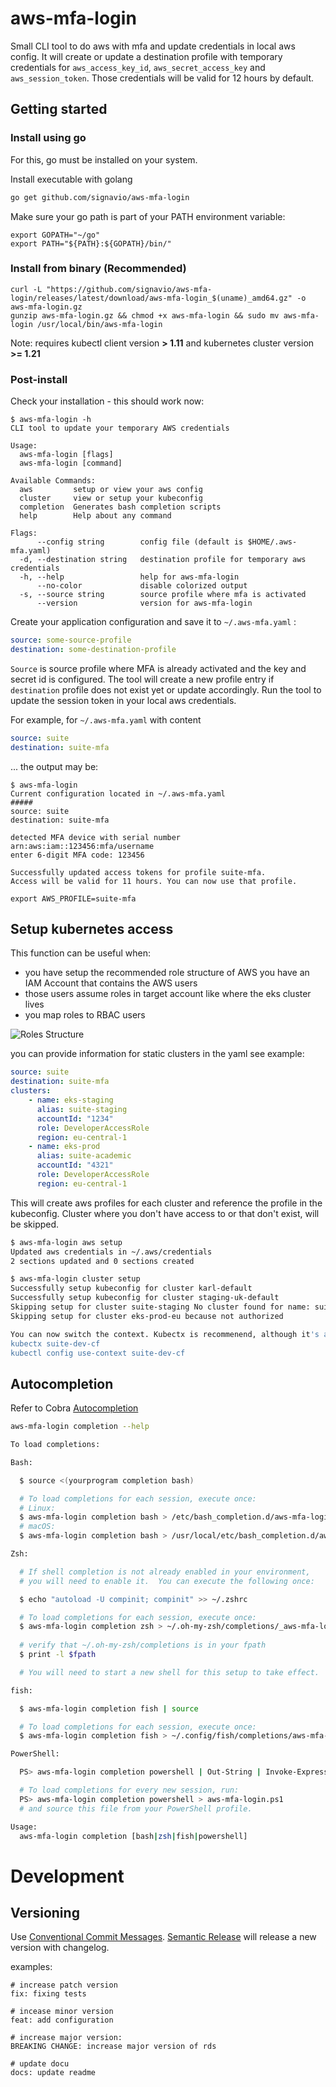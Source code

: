 # aws-mfa-login
Small CLI tool to do aws with mfa and update credentials in local aws config.
It will create or update a destination profile with temporary credentials for `aws_access_key_id`, `aws_secret_access_key` and `aws_session_token`.
Those credentials will be valid for 12 hours by default.

## Getting started

### Install using go

For this, go must be installed on your system. 

Install executable with golang
```bash
go get github.com/signavio/aws-mfa-login
```
Make sure your go path is part of your PATH environment variable: 
```
export GOPATH="~/go"
export PATH="${PATH}:${GOPATH}/bin/"
```

### Install from binary (Recommended)

```console
curl -L "https://github.com/signavio/aws-mfa-login/releases/latest/download/aws-mfa-login_$(uname)_amd64.gz" -o aws-mfa-login.gz
gunzip aws-mfa-login.gz && chmod +x aws-mfa-login && sudo mv aws-mfa-login /usr/local/bin/aws-mfa-login
```

Note: requires kubectl client version **> 1.11** and kubernetes cluster version **>= 1.21**

### Post-install

Check your installation - this should work now: 

```console
$ aws-mfa-login -h
CLI tool to update your temporary AWS credentials

Usage:
  aws-mfa-login [flags]
  aws-mfa-login [command]

Available Commands:
  aws         setup or view your aws config
  cluster     view or setup your kubeconfig
  completion  Generates bash completion scripts
  help        Help about any command

Flags:
      --config string        config file (default is $HOME/.aws-mfa.yaml)
  -d, --destination string   destination profile for temporary aws credentials
  -h, --help                 help for aws-mfa-login
      --no-color             disable colorized output
  -s, --source string        source profile where mfa is activated
      --version              version for aws-mfa-login
```
Create your application configuration and save it to `~/.aws-mfa.yaml` :
```yaml
source: some-source-profile
destination: some-destination-profile
```
`Source` is source profile where MFA is already activated and the key and secret id is configured.
The tool will create a new profile entry if `destination` profile does not exist yet or update accordingly.
Run the tool to update the session token in your local aws credentials.

For example, for `~/.aws-mfa.yaml` with content
```yaml
source: suite
destination: suite-mfa
```
... the output may be: 
```console
$ aws-mfa-login 
Current configuration located in ~/.aws-mfa.yaml
#####
source: suite
destination: suite-mfa

detected MFA device with serial number arn:aws:iam::123456:mfa/username
enter 6-digit MFA code: 123456

Successfully updated access tokens for profile suite-mfa.
Access will be valid for 11 hours. You can now use that profile.

export AWS_PROFILE=suite-mfa
```

## Setup kubernetes access

This function can be useful when:
* you have setup the recommended role structure of AWS you have an IAM Account that contains the AWS users
* those users assume roles in target account like where the eks cluster lives
* you map roles to RBAC users

![Roles Structure](images/roles.jpg "Roles-Structure")

you can provide information for static clusters in the yaml see example:
```yaml
source: suite
destination: suite-mfa
clusters:
    - name: eks-staging
      alias: suite-staging
      accountId: "1234"
      role: DeveloperAccessRole
      region: eu-central-1
    - name: eks-prod
      alias: suite-academic
      accountId: "4321"
      role: DeveloperAccessRole
      region: eu-central-1
```
This will create aws profiles for each cluster and reference the profile in the kubeconfig.
Cluster where you don't have access to or that don't exist, will be skipped.
```bash
$ aws-mfa-login aws setup
Updated aws credentials in ~/.aws/credentials
2 sections updated and 0 sections created

$ aws-mfa-login cluster setup
Successfully setup kubeconfig for cluster karl-default
Successfully setup kubeconfig for cluster staging-uk-default
Skipping setup for cluster suite-staging No cluster found for name: suite-staging.
Skipping setup for cluster eks-prod-eu because not authorized

You can now switch the context. Kubectx is recommenend, although it's also possible with plain kubectl.
kubectx suite-dev-cf
kubectl config use-context suite-dev-cf

```

## Autocompletion

Refer to Cobra [Autocompletion](https://github.com/spf13/cobra/blob/master/shell_completions.md)

```bash
aws-mfa-login completion --help

To load completions:

Bash:

  $ source <(yourprogram completion bash)

  # To load completions for each session, execute once:
  # Linux:
  $ aws-mfa-login completion bash > /etc/bash_completion.d/aws-mfa-login
  # macOS:
  $ aws-mfa-login completion bash > /usr/local/etc/bash_completion.d/aws-mfa-login

Zsh:

  # If shell completion is not already enabled in your environment,
  # you will need to enable it.  You can execute the following once:

  $ echo "autoload -U compinit; compinit" >> ~/.zshrc

  # To load completions for each session, execute once:
  $ aws-mfa-login completion zsh > ~/.oh-my-zsh/completions/_aws-mfa-login
  
  # verify that ~/.oh-my-zsh/completions is in your fpath
  $ print -l $fpath 

  # You will need to start a new shell for this setup to take effect.

fish:

  $ aws-mfa-login completion fish | source

  # To load completions for each session, execute once:
  $ aws-mfa-login completion fish > ~/.config/fish/completions/aws-mfa-login.fish

PowerShell:

  PS> aws-mfa-login completion powershell | Out-String | Invoke-Expression

  # To load completions for every new session, run:
  PS> aws-mfa-login completion powershell > aws-mfa-login.ps1
  # and source this file from your PowerShell profile.

Usage:
  aws-mfa-login completion [bash|zsh|fish|powershell]

```

# Development

## Versioning
Use [Conventional Commit Messages](https://www.conventionalcommits.org/en/v1.0.0/).
[Semantic Release](https://github.com/semantic-release/semantic-release) will release a new version with changelog.

examples:
``` 
# increase patch version
fix: fixing tests

# incease minor version
feat: add configuration

# increase major version:
BREAKING CHANGE: increase major version of rds

# update docu
docs: update readme
```


